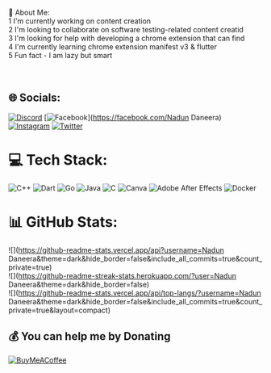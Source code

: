  💫 About Me:
<br>1  I'm currently working on content creation<br>2 I'm looking to collaborate on software testing-related content creatid<br>3 I'm looking for help with developing a chrome extension that can find <br>4 I'm currently learning chrome extension manifest v3 & flutter<br>5  Fun fact - I am lazy but smart<br><br><br>


## 🌐 Socials:
[![Discord](https://img.shields.io/badge/Discord-%237289DA.svg?logo=discord&logoColor=white)](https://discord.gg/Daneera#9156) [![Facebook](https://img.shields.io/badge/Facebook-%231877F2.svg?logo=Facebook&logoColor=white)](https://facebook.com/Nadun Daneera) [![Instagram](https://img.shields.io/badge/Instagram-%23E4405F.svg?logo=Instagram&logoColor=white)](https://instagram.com/@nadundaneera) [![Twitter](https://img.shields.io/badge/Twitter-%231DA1F2.svg?logo=Twitter&logoColor=white)](https://twitter.com/@daneera_nadun) 

# 💻 Tech Stack:
![C++](https://img.shields.io/badge/c++-%2300599C.svg?style=plastic&logo=c%2B%2B&logoColor=white) ![Dart](https://img.shields.io/badge/dart-%230175C2.svg?style=plastic&logo=dart&logoColor=white) ![Go](https://img.shields.io/badge/go-%2300ADD8.svg?style=plastic&logo=go&logoColor=white) ![Java](https://img.shields.io/badge/java-%23ED8B00.svg?style=plastic&logo=java&logoColor=white) ![C](https://img.shields.io/badge/c-%2300599C.svg?style=plastic&logo=c&logoColor=white) ![Canva](https://img.shields.io/badge/Canva-%2300C4CC.svg?style=plastic&logo=Canva&logoColor=white) ![Adobe After Effects](https://img.shields.io/badge/Adobe%20After%20Effects-9999FF.svg?style=plastic&logo=Adobe%20After%20Effects&logoColor=white) ![Docker](https://img.shields.io/badge/docker-%230db7ed.svg?style=plastic&logo=docker&logoColor=white)
# 📊 GitHub Stats:
![](https://github-readme-stats.vercel.app/api?username=Nadun Daneera&theme=dark&hide_border=false&include_all_commits=true&count_private=true)<br/>
![](https://github-readme-streak-stats.herokuapp.com/?user=Nadun Daneera&theme=dark&hide_border=false)<br/>
![](https://github-readme-stats.vercel.app/api/top-langs/?username=Nadun Daneera&theme=dark&hide_border=false&include_all_commits=true&count_private=true&layout=compact)

  ## 💰 You can help me by Donating
  [![BuyMeACoffee](https://img.shields.io/badge/Buy%20Me%20a%20Coffee-ffdd00?style=for-the-badge&logo=buy-me-a-coffee&logoColor=black)](https://buymeacoffee.com/nadun) 

  
<!-- Proudly created with GPRM ( https://gprm.itsvg.in ) -->
